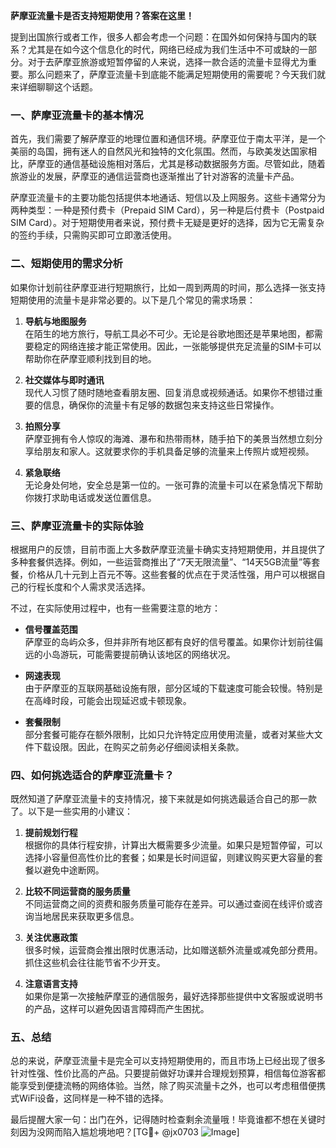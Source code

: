 **萨摩亚流量卡是否支持短期使用？答案在这里！**

提到出国旅行或者工作，很多人都会考虑一个问题：在国外如何保持与国内的联系？尤其是在如今这个信息化的时代，网络已经成为我们生活中不可或缺的一部分。对于去萨摩亚旅游或短暂停留的人来说，选择一款合适的流量卡显得尤为重要。那么问题来了，萨摩亚流量卡到底能不能满足短期使用的需要呢？今天我们就来详细聊聊这个话题。

### 一、萨摩亚流量卡的基本情况

首先，我们需要了解萨摩亚的地理位置和通信环境。萨摩亚位于南太平洋，是一个美丽的岛国，拥有迷人的自然风光和独特的文化氛围。然而，与欧美发达国家相比，萨摩亚的通信基础设施相对落后，尤其是移动数据服务方面。尽管如此，随着旅游业的发展，萨摩亚的通信运营商也逐渐推出了针对游客的流量卡产品。

萨摩亚流量卡的主要功能包括提供本地通话、短信以及上网服务。这些卡通常分为两种类型：一种是预付费卡（Prepaid SIM Card），另一种是后付费卡（Postpaid SIM Card）。对于短期使用者来说，预付费卡无疑是更好的选择，因为它无需复杂的签约手续，只需购买即可立即激活使用。

### 二、短期使用的需求分析

如果你计划前往萨摩亚进行短期旅行，比如一周到两周的时间，那么选择一张支持短期使用的流量卡是非常必要的。以下是几个常见的需求场景：

1. **导航与地图服务**  
   在陌生的地方旅行，导航工具必不可少。无论是谷歌地图还是苹果地图，都需要稳定的网络连接才能正常使用。因此，一张能够提供充足流量的SIM卡可以帮助你在萨摩亚顺利找到目的地。

2. **社交媒体与即时通讯**  
   现代人习惯了随时随地查看朋友圈、回复消息或视频通话。如果你不想错过重要的信息，确保你的流量卡有足够的数据包来支持这些日常操作。

3. **拍照分享**  
   萨摩亚拥有令人惊叹的海滩、瀑布和热带雨林，随手拍下的美景当然想立刻分享给朋友和家人。这就要求你的手机具备足够的流量来上传照片或短视频。

4. **紧急联络**  
   无论身处何地，安全总是第一位的。一张可靠的流量卡可以在紧急情况下帮助你拨打求助电话或发送位置信息。

### 三、萨摩亚流量卡的实际体验

根据用户的反馈，目前市面上大多数萨摩亚流量卡确实支持短期使用，并且提供了多种套餐供选择。例如，一些运营商推出了“7天无限流量”、“14天5GB流量”等套餐，价格从几十元到上百元不等。这些套餐的优点在于灵活性强，用户可以根据自己的行程长度和个人需求灵活选择。

不过，在实际使用过程中，也有一些需要注意的地方：

- **信号覆盖范围**  
  萨摩亚的岛屿众多，但并非所有地区都有良好的信号覆盖。如果你计划前往偏远的小岛游玩，可能需要提前确认该地区的网络状况。

- **网速表现**  
  由于萨摩亚的互联网基础设施有限，部分区域的下载速度可能会较慢。特别是在高峰时段，可能会出现延迟或卡顿现象。

- **套餐限制**  
  部分套餐可能存在额外限制，比如只允许特定应用使用流量，或者对某些大文件下载设限。因此，在购买之前务必仔细阅读相关条款。

### 四、如何挑选适合的萨摩亚流量卡？

既然知道了萨摩亚流量卡的支持情况，接下来就是如何挑选最适合自己的那一款了。以下是一些实用的小建议：

1. **提前规划行程**  
   根据你的具体行程安排，计算出大概需要多少流量。如果只是短暂停留，可以选择小容量但高性价比的套餐；如果是长时间逗留，则建议购买更大容量的套餐以避免中途断网。

2. **比较不同运营商的服务质量**  
   不同运营商之间的资费和服务质量可能存在差异。可以通过查阅在线评价或咨询当地居民来获取更多信息。

3. **关注优惠政策**  
   很多时候，运营商会推出限时优惠活动，比如赠送额外流量或减免部分费用。抓住这些机会往往能节省不少开支。

4. **注意语言支持**  
   如果你是第一次接触萨摩亚的通信服务，最好选择那些提供中文客服或说明书的产品，这样可以避免因语言障碍而产生困扰。

### 五、总结

总的来说，萨摩亚流量卡是完全可以支持短期使用的，而且市场上已经出现了很多针对性强、性价比高的产品。只要提前做好功课并合理规划预算，相信每位游客都能享受到便捷流畅的网络体验。当然，除了购买流量卡之外，也可以考虑租借便携式WiFi设备，这同样是一种不错的选择。

最后提醒大家一句：出门在外，记得随时检查剩余流量哦！毕竟谁都不想在关键时刻因为没网而陷入尴尬境地吧？[TG💪+ @jx0703 ![Image](https://github.com/user-attachments/assets/dbca1d08-cadb-493c-b0ec-ad6f7a83f270)]